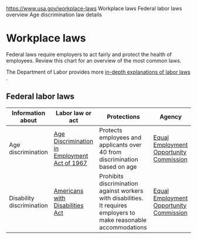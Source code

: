 

https://www.usa.gov/workplace-laws
Workplace laws
Federal labor laws overview
Age discrimination law details

Workplace laws
==============

Federal laws require employers to act fairly and protect the health of employees. Review this chart for an overview of the most common laws.

The Department of Labor provides more
[in-depth explanations of labor laws](https://www.dol.gov/general/aboutdol/majorlaws)
.

**Federal labor laws**
----------------------

| **Information about** | **Labor law or act** | **Protections** | **Agency** |
| --- | --- | --- | --- |
| Age discrimination | [Age Discrimination in Employment Act of 1967](https://www.dol.gov/general/topic/discrimination/agedisc) | Protects employees and applicants over 40 from discrimination based on age | [Equal Employment Opportunity Commission](https://publicportal.eeoc.gov/Portal/Login.aspx) |
| Disability discrimination | [Americans with Disabilities Act](https://www.eeoc.gov/publications/ada-your-employment-rights-individual-disability) | Prohibits discrimination against workers with disabilities. It requires employers to make reasonable accommodations | [Equal Employment Opportunity Commission](https://publicportal.eeoc.gov/Portal/Login.aspx) |
